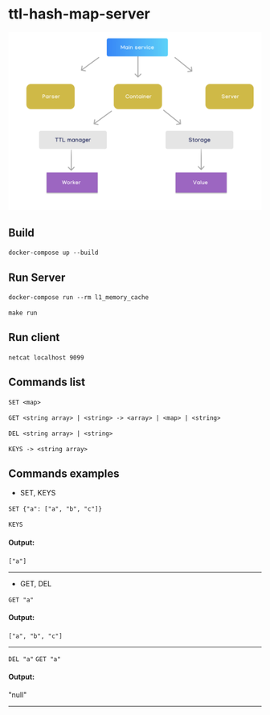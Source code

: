 # ttl-hash-map-server
![image](https://github.com/nuttert/ttl-hash-map-server/blob/master/readme_images/schema__.png)
## Build
`docker-compose up --build`
## Run Server
`docker-compose run --rm l1_memory_cache`

`make run`
## Run client
`netcat localhost 9099`
## Commands list
`SET <map>`

`GET <string array> | <string> -> <array> | <map> | <string>`

`DEL <string array> | <string>`

`KEYS -> <string array>`
## Commands examples
- SET, KEYS

`SET {"a": ["a", "b", "c"]}`

`KEYS`
#### Output:
`["a"]`
______
- GET, DEL

`GET "a"`
#### Output:
`["a", "b", "c"]`
_______
`DEL "a"`
`GET "a"`
#### Output:
"null"
______
